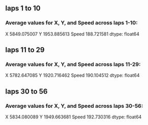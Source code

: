 ## laps 1 to 10
### Average values for X, Y, and Speed across laps 1-10:
X        5849.075007
Y        1953.885613
Speed     188.721581
dtype: float64

## laps 11 to 29
### Average values for X, Y, and Speed across laps 11-29:
X        5782.647085
Y        1920.716462
Speed     190.104512
dtype: float64

## laps 30 to 56
### Average values for X, Y, and Speed across laps 30-56:
X        5834.080089
Y        1949.663681
Speed     192.730316
dtype: float64